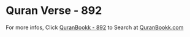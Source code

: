 # Quran Verse - 892 

For more infos, Click [QuranBookk - 892](https://www.quranbookk.com/quran/search?q=892) to Search at [QuranBookk.com](http://quranbookk.com/)